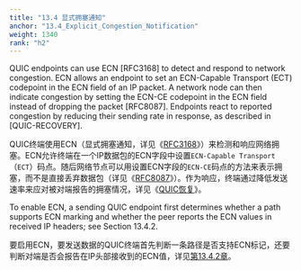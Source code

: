 ```yaml
---
title: "13.4 显式拥塞通知"
anchor: "13.4_Explicit_Congestion_Notification"
weight: 1340
rank: "h2"
---
```


QUIC endpoints can use ECN [RFC3168] to detect and respond to network congestion. ECN allows an endpoint to set an ECN-Capable Transport (ECT) codepoint in the ECN field of an IP packet. A network node can then indicate congestion by setting the ECN-CE codepoint in the ECN field instead of dropping the packet [RFC8087]. Endpoints react to reported congestion by reducing their sending rate in response, as described in [QUIC-RECOVERY].

QUIC终端使用ECN（显式拥塞通知，详见《[RFC3168]()》）来检测和响应网络拥塞。ECN允许终端在一个IP数据包的ECN字段中设置`ECN-Capable Transport`（`ECT`）码点。随后网络节点可以用设置ECN字段的`ECN-CE`码点的方法来表示拥塞，而不是直接丢弃数据包（详见《[RFC8087]()》）。作为响应，终端通过降低发送速率来应对被对端报告的拥塞情况，详见《[QUIC恢复]()》。

To enable ECN, a sending QUIC endpoint first determines whether a path supports ECN marking and whether the peer reports the ECN values in received IP headers; see Section 13.4.2.

要启用ECN，要发送数据的QUIC终端首先判断一条路径是否支持ECN标记，还要判断对端是否会报告在IP头部接收到的ECN值，详见[第13.4.2章]()。

